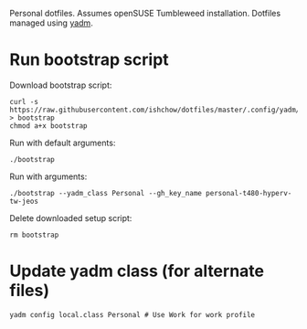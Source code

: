 Personal dotfiles. Assumes openSUSE Tumbleweed installation. Dotfiles managed using [yadm](https://yadm.io/).

# Run bootstrap script

Download bootstrap script:

```
curl -s https://raw.githubusercontent.com/ishchow/dotfiles/master/.config/yadm/bootstrap > bootstrap
chmod a+x bootstrap
```


Run with default arguments:

`./bootstrap`

Run with arguments:

`./bootstrap --yadm_class Personal --gh_key_name personal-t480-hyperv-tw-jeos`

Delete downloaded setup script:

`rm bootstrap`

# Update yadm class (for alternate files)

```
yadm config local.class Personal # Use Work for work profile
```
